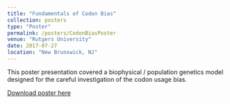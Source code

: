 ```yaml
---
title: "Fundamentals of Codon Bias"
collection: posters
type: "Poster"
permalink: /posters/CodonBiasPoster
venue: "Rutgers University"
date: 2017-07-27
location: "New Brunswick, NJ"
---
```


This poster presentation covered a biophysical / population genetics model designed for the careful investigation of the codon usage bias. 

[Download poster here](http://willowbk.github.io/files/CodonBiasPoster.pdf)
